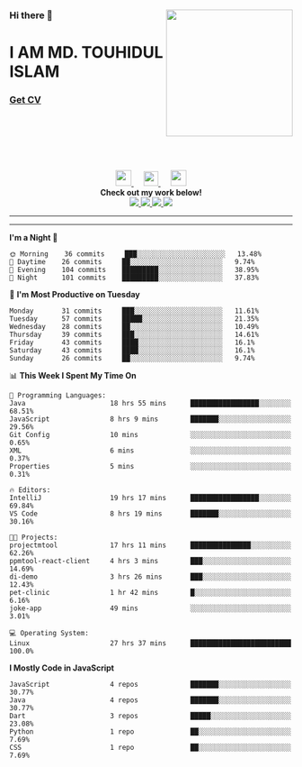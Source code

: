 <div>
<img align="right" width="225" height="225" src="https://touhid-jisan.github.io/img/about-us.png">
<div>
  <h3> </h3>
  <h3> </h3>
  <h3>Hi there 👋</h3>
  <h1>I AM MD. TOUHIDUL ISLAM</h1>
 <!-- <h3>Software Engineer</h3> -->
  <h3> <a href="https://touhid-jisan.github.io/pdf/Touhidul_Islam.pdf"><span>Get CV</span></a></h3>
</div>
</div>
<br/><br/><br/><br/><br/>

<p align="center">
  <a href= "https://www.instagram.com/touhid_jisan/">
    <img src="https://img.icons8.com/ios-glyphs/256/000000/instagram-new.svg" width="28px"/>
  </a>
  &emsp;
  <a href="https://www.linkedin.com/in/touhid-jisan/">
    <img src="https://img.icons8.com/ios-filled/256/000000/linkedin.svg" width="26px"/>
  </a>
  &emsp;
  <a href="http://touhid-jisan.github.io/">
    <img src="https://img.icons8.com/material/256/000000/globe--v1.png" width="28px"/>
  </a>
  <br> 
  <strong>Check out my work below!</strong><br>
  
  <a href="https://badges.pufler.dev/years/touhid-jisan?style=flat-square&color=black&logo=github">
    <img src="https://badges.pufler.dev/years/touhid-jisan?style=flat-square&color=black&logo=github">
  </a>
  <a href="https://github.com/touhid-jisan?tab=repositories">
    <img src="https://badges.pufler.dev/repos/touhid-jisan?style=flat-square&color=black&logo=github">
  </a>
  <a href="https://gist.github.com/touhid-jisan">
    <img src="https://badges.pufler.dev/gists/touhid-jisan?style=flat-square&color=black&logo=github">
  </a>
  <a href="https://github.com/touhid-jisan">
    <img src="https://badges.pufler.dev/commits/monthly/touhid-jisan?style=flat-square&color=black&logo=github">
  </a>
</p>
<hr><hr>
<!--
**touhid-jisan/touhid-jisan** is a ✨ _special_ ✨ repository because its `README.md` (this file) appears on your GitHub profile.

Here are some ideas to get you started:

- 🔭 I’m currently working on ...
- 🌱 I’m currently learning ...
- 👯 I’m looking to collaborate on ...
- 🤔 I’m looking for help with ...
- 💬 Ask me about ...
- 📫 How to reach me: ...
- 😄 Pronouns: ...
- ⚡ Fun fact: ...
-->

<!--START_SECTION:waka-->
**I'm a Night 🦉** 

```text
🌞 Morning    36 commits     ███░░░░░░░░░░░░░░░░░░░░░░   13.48% 
🌆 Daytime    26 commits     ██░░░░░░░░░░░░░░░░░░░░░░░   9.74% 
🌃 Evening    104 commits    █████████░░░░░░░░░░░░░░░░   38.95% 
🌙 Night      101 commits    █████████░░░░░░░░░░░░░░░░   37.83%

```
📅 **I'm Most Productive on Tuesday** 

```text
Monday       31 commits     ███░░░░░░░░░░░░░░░░░░░░░░   11.61% 
Tuesday      57 commits     █████░░░░░░░░░░░░░░░░░░░░   21.35% 
Wednesday    28 commits     ██░░░░░░░░░░░░░░░░░░░░░░░   10.49% 
Thursday     39 commits     ███░░░░░░░░░░░░░░░░░░░░░░   14.61% 
Friday       43 commits     ████░░░░░░░░░░░░░░░░░░░░░   16.1% 
Saturday     43 commits     ████░░░░░░░░░░░░░░░░░░░░░   16.1% 
Sunday       26 commits     ██░░░░░░░░░░░░░░░░░░░░░░░   9.74%

```


📊 **This Week I Spent My Time On** 

```text
💬 Programming Languages: 
Java                     18 hrs 55 mins      █████████████████░░░░░░░░   68.51% 
JavaScript               8 hrs 9 mins        ███████░░░░░░░░░░░░░░░░░░   29.56% 
Git Config               10 mins             ░░░░░░░░░░░░░░░░░░░░░░░░░   0.65% 
XML                      6 mins              ░░░░░░░░░░░░░░░░░░░░░░░░░   0.37% 
Properties               5 mins              ░░░░░░░░░░░░░░░░░░░░░░░░░   0.31%

🔥 Editors: 
IntelliJ                 19 hrs 17 mins      █████████████████░░░░░░░░   69.84% 
VS Code                  8 hrs 19 mins       ███████░░░░░░░░░░░░░░░░░░   30.16%

🐱‍💻 Projects: 
projectmtool             17 hrs 11 mins      ███████████████░░░░░░░░░░   62.26% 
ppmtool-react-client     4 hrs 3 mins        ███░░░░░░░░░░░░░░░░░░░░░░   14.69% 
di-demo                  3 hrs 26 mins       ███░░░░░░░░░░░░░░░░░░░░░░   12.43% 
pet-clinic               1 hr 42 mins        █░░░░░░░░░░░░░░░░░░░░░░░░   6.16% 
joke-app                 49 mins             ░░░░░░░░░░░░░░░░░░░░░░░░░   3.01%

💻 Operating System: 
Linux                    27 hrs 37 mins      █████████████████████████   100.0%

```

**I Mostly Code in JavaScript** 

```text
JavaScript               4 repos             ███████░░░░░░░░░░░░░░░░░░   30.77% 
Java                     4 repos             ███████░░░░░░░░░░░░░░░░░░   30.77% 
Dart                     3 repos             █████░░░░░░░░░░░░░░░░░░░░   23.08% 
Python                   1 repo              ██░░░░░░░░░░░░░░░░░░░░░░░   7.69% 
CSS                      1 repo              ██░░░░░░░░░░░░░░░░░░░░░░░   7.69%

```



<!--END_SECTION:waka-->
